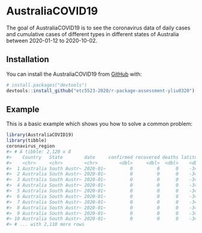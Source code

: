
<!-- README.md is generated from README.Rmd. Please edit that file -->

# AustraliaCOVID19

<!-- badges: start -->

<!-- badges: end -->

The goal of AustraliaCOVID19 is to see the coronavirus data of daily
cases and cumulative cases of different types in different states of
Australia between 2020-01-12 to 2020-10-02.

## Installation

You can install the AustraliaCOVID19 from [GitHub](https://github.com/)
with:

``` r
# install.packages("devtools")
devtools::install_github("etc5523-2020/r-package-assessment-yliu0320")
```

## Example

This is a basic example which shows you how to solve a common problem:

``` r
library(AustraliaCOVID19)
library(tibble)
coronavirus_region
#> # A tibble: 2,120 x 8
#>    Country   State        date     confirmed recovered deaths latitude longitude
#>    <chr>     <chr>        <chr>        <dbl>     <dbl>  <dbl>    <dbl>     <dbl>
#>  1 Australia South Austr~ 2020-01~         0         0      0    -34.9      139.
#>  2 Australia South Austr~ 2020-01~         0         0      0    -34.9      139.
#>  3 Australia South Austr~ 2020-01~         0         0      0    -34.9      139.
#>  4 Australia South Austr~ 2020-01~         0         0      0    -34.9      139.
#>  5 Australia South Austr~ 2020-01~         0         0      0    -34.9      139.
#>  6 Australia South Austr~ 2020-01~         0         0      0    -34.9      139.
#>  7 Australia South Austr~ 2020-01~         0         0      0    -34.9      139.
#>  8 Australia South Austr~ 2020-01~         0         0      0    -34.9      139.
#>  9 Australia South Austr~ 2020-01~         0         0      0    -34.9      139.
#> 10 Australia South Austr~ 2020-01~         0         0      0    -34.9      139.
#> # ... with 2,110 more rows
```
